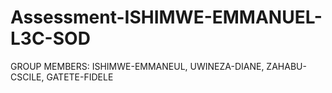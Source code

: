 # Assessment-ISHIMWE-EMMANUEL-L3C-SOD
GROUP MEMBERS:
ISHIMWE-EMMANEUL,
UWINEZA-DIANE,
ZAHABU-CSCILE,
GATETE-FIDELE
